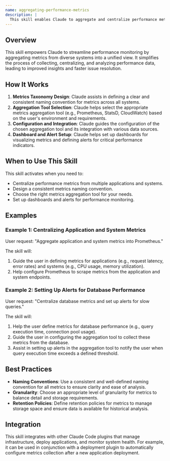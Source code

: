 ```yaml
---
name: aggregating-performance-metrics
description: |
  This skill enables Claude to aggregate and centralize performance metrics from various sources. It is used when the user needs to consolidate metrics from applications, systems, databases, caches, queues, and external services into a central location for monitoring and analysis. The skill is triggered by requests to "aggregate metrics", "centralize performance metrics", or similar phrases related to metrics aggregation and monitoring. It facilitates designing a metrics taxonomy, choosing appropriate aggregation tools, and setting up dashboards and alerts.
---
```


## Overview

This skill empowers Claude to streamline performance monitoring by aggregating metrics from diverse systems into a unified view. It simplifies the process of collecting, centralizing, and analyzing performance data, leading to improved insights and faster issue resolution.

## How It Works

1. **Metrics Taxonomy Design**: Claude assists in defining a clear and consistent naming convention for metrics across all systems.
2. **Aggregation Tool Selection**: Claude helps select the appropriate metrics aggregation tool (e.g., Prometheus, StatsD, CloudWatch) based on the user's environment and requirements.
3. **Configuration and Integration**: Claude guides the configuration of the chosen aggregation tool and its integration with various data sources.
4. **Dashboard and Alert Setup**: Claude helps set up dashboards for visualizing metrics and defining alerts for critical performance indicators.

## When to Use This Skill

This skill activates when you need to:
- Centralize performance metrics from multiple applications and systems.
- Design a consistent metrics naming convention.
- Choose the right metrics aggregation tool for your needs.
- Set up dashboards and alerts for performance monitoring.

## Examples

### Example 1: Centralizing Application and System Metrics

User request: "Aggregate application and system metrics into Prometheus."

The skill will:
1. Guide the user in defining metrics for applications (e.g., request latency, error rates) and systems (e.g., CPU usage, memory utilization).
2. Help configure Prometheus to scrape metrics from the application and system endpoints.

### Example 2: Setting Up Alerts for Database Performance

User request: "Centralize database metrics and set up alerts for slow queries."

The skill will:
1. Help the user define metrics for database performance (e.g., query execution time, connection pool usage).
2. Guide the user in configuring the aggregation tool to collect these metrics from the database.
3. Assist in setting up alerts in the aggregation tool to notify the user when query execution time exceeds a defined threshold.

## Best Practices

- **Naming Conventions**: Use a consistent and well-defined naming convention for all metrics to ensure clarity and ease of analysis.
- **Granularity**: Choose an appropriate level of granularity for metrics to balance detail and storage requirements.
- **Retention Policies**: Define retention policies for metrics to manage storage space and ensure data is available for historical analysis.

## Integration

This skill integrates with other Claude Code plugins that manage infrastructure, deploy applications, and monitor system health. For example, it can be used in conjunction with a deployment plugin to automatically configure metrics collection after a new application deployment.